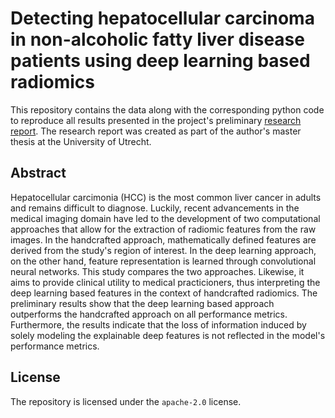 # Detecting hepatocellular carcinoma in non-alcoholic fatty liver disease patients using deep learning based radiomics

This repository contains the data along with the corresponding python code to reproduce all results presented in the project's preliminary [research report](https://github.com/jmnolte/thesis/blob/master/report/midway_report_draft.pdf). The research report was created as part of the author's master thesis at the University of Utrecht.

## Abstract

Hepatocellular carcimonia (HCC) is the most common liver cancer in adults and remains difficult to diagnose. Luckily, recent advancements in the medical imaging domain have led to the development of two computational approaches that allow for the extraction of radiomic features from the raw images. In the handcrafted approach, mathematically defined features are derived from the study's region of interest. In the deep learning approach, on the other hand, feature representation is learned through convolutional neural networks. This study compares the two approaches. Likewise, it aims to provide clinical utility to medical practicioners, thus interpreting the deep learning based features in the context of handcrafted radiomics. The preliminary results show that the deep learning based approach outperforms the handcrafted approach on all performance metrics. Furthermore, the results indicate that the loss of information induced by solely modeling the explainable deep features is not reflected in the model's performance metrics.

## License

The repository is licensed under the `apache-2.0` license.
